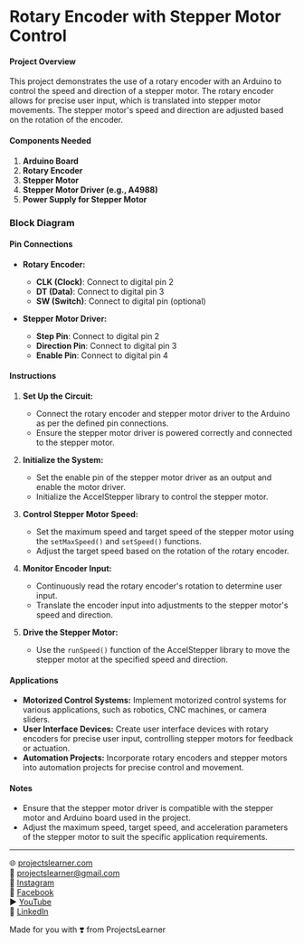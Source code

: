 # Rotary Encoder with Stepper Motor Control

#### Project Overview

This project demonstrates the use of a rotary encoder with an Arduino to control the speed and direction of a stepper motor. The rotary encoder allows for precise user input, which is translated into stepper motor movements. The stepper motor's speed and direction are adjusted based on the rotation of the encoder.

#### Components Needed

1. **Arduino Board**
2. **Rotary Encoder**
3. **Stepper Motor**
4. **Stepper Motor Driver (e.g., A4988)**
5. **Power Supply for Stepper Motor**

### Block Diagram


#### Pin Connections

- **Rotary Encoder:**
  - **CLK (Clock)**: Connect to digital pin 2
  - **DT (Data)**: Connect to digital pin 3
  - **SW (Switch)**: Connect to digital pin (optional)

- **Stepper Motor Driver:**
  - **Step Pin**: Connect to digital pin 2
  - **Direction Pin**: Connect to digital pin 3
  - **Enable Pin**: Connect to digital pin 4

#### Instructions

1. **Set Up the Circuit:**
   - Connect the rotary encoder and stepper motor driver to the Arduino as per the defined pin connections.
   - Ensure the stepper motor driver is powered correctly and connected to the stepper motor.

2. **Initialize the System:**
   - Set the enable pin of the stepper motor driver as an output and enable the motor driver.
   - Initialize the AccelStepper library to control the stepper motor.

3. **Control Stepper Motor Speed:**
   - Set the maximum speed and target speed of the stepper motor using the `setMaxSpeed()` and `setSpeed()` functions.
   - Adjust the target speed based on the rotation of the rotary encoder.

4. **Monitor Encoder Input:**
   - Continuously read the rotary encoder's rotation to determine user input.
   - Translate the encoder input into adjustments to the stepper motor's speed and direction.

5. **Drive the Stepper Motor:**
   - Use the `runSpeed()` function of the AccelStepper library to move the stepper motor at the specified speed and direction.

#### Applications

- **Motorized Control Systems:** Implement motorized control systems for various applications, such as robotics, CNC machines, or camera sliders.
- **User Interface Devices:** Create user interface devices with rotary encoders for precise user input, controlling stepper motors for feedback or actuation.
- **Automation Projects:** Incorporate rotary encoders and stepper motors into automation projects for precise control and movement.

#### Notes

- Ensure that the stepper motor driver is compatible with the stepper motor and Arduino board used in the project.
- Adjust the maximum speed, target speed, and acceleration parameters of the stepper motor to suit the specific application requirements.

---

🌐 [projectslearner.com](https://projectslearner.com)  
📧 [projectslearner@gmail.com](mailto:projectslearner@gmail.com)  
📸 [Instagram](https://www.instagram.com/projectslearner/)  
📘 [Facebook](https://www.facebook.com/projectslearner)  
▶️ [YouTube](https://www.youtube.com/@ProjectsLearner)  
📘 [LinkedIn](https://www.linkedin.com/in/projectslearner)  

Made for you with ❣️ from ProjectsLearner